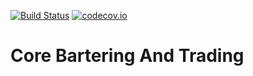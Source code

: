 [![Build Status](https://api.travis-ci.org/symbiote-h2020/CoreBarteringAndTrading.svg?branch=staging)](https://api.travis-ci.org/symbiote-h2020/CoreBarteringAndTrading)
[![codecov.io](https://codecov.io/github/symbiote-h2020/CoreBarteringAndTrading/branch/master/graph/badge.svg)](https://codecov.io/github/symbiote-h2020/CoreBarteringAndTrading)

# Core Bartering And Trading
